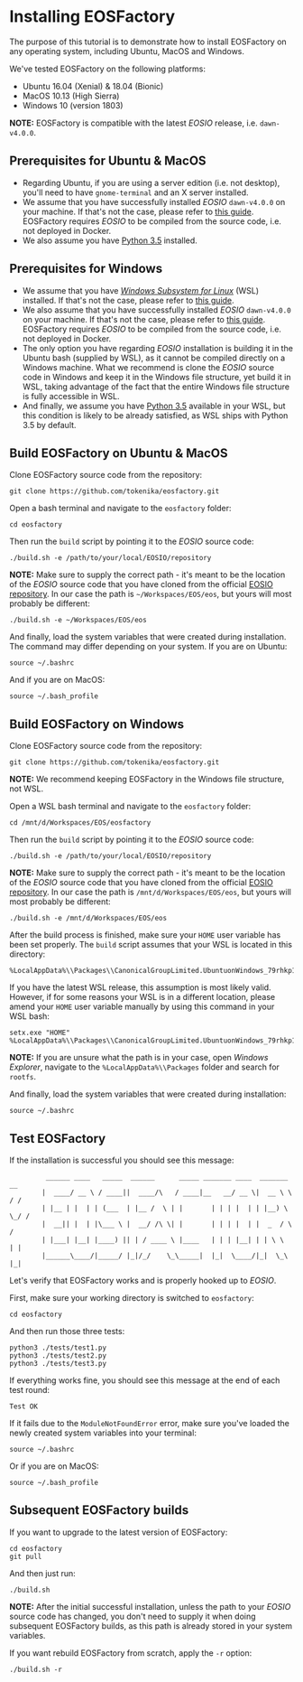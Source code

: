 # Installing EOSFactory

The purpose of this tutorial is to demonstrate how to install EOSFactory on any operating system, including Ubuntu, MacOS and Windows.

We've tested EOSFactory on the following platforms:

- Ubuntu 16.04 (Xenial) & 18.04 (Bionic)
- MacOS 10.13 (High Sierra)
- Windows 10 (version 1803)

**NOTE:** EOSFactory is compatible with the latest *EOSIO* release, i.e. `dawn-v4.0.0`. 

## Prerequisites for Ubuntu & MacOS

* Regarding Ubuntu, if you are using a server edition (i.e. not desktop), you'll need to have `gnome-terminal` and an X server installed.
* We assume that you have successfully installed *EOSIO* `dawn-v4.0.0` on your machine. If that's not the case, please refer to [this guide](https://github.com/EOSIO/eos/wiki/Local-Environment). EOSFactory requires *EOSIO* to be compiled from the source code, i.e. not deployed in Docker.
* We also assume you have [Python 3.5](https://www.python.org/download/releases/3.0/) installed.

## Prerequisites for Windows

- We assume that you have [*Windows Subsystem for Linux*](https://en.wikipedia.org/wiki/Windows_Subsystem_for_Linux) (WSL) installed. If that's not the case, please refer to [this guide](https://docs.microsoft.com/en-us/windows/wsl/install-win10).
- We also assume that you have successfully installed *EOSIO* `dawn-v4.0.0` on your machine. If that's not the case, please refer to [this guide](https://github.com/EOSIO/eos/wiki/Local-Environment). EOSFactory requires *EOSIO* to be compiled from the source code, i.e. not deployed in Docker.
- The only option you have regarding *EOSIO* installation is building it in the Ubuntu bash (supplied by WSL), as it cannot be compiled directly on a Windows machine. What we recommend is clone the *EOSIO* source code in Windows and keep it in the Windows file structure, yet build it in WSL, taking advantage of the fact that the entire Windows file structure is fully accessible in WSL.
- And finally, we assume you have [Python 3.5](https://www.python.org/download/releases/3.0/) available in your WSL, but this condition is likely to be already satisfied, as WSL ships with Python 3.5 by default.

## Build EOSFactory on Ubuntu & MacOS

Clone EOSFactory source code from the repository:

```
git clone https://github.com/tokenika/eosfactory.git
```

Open a bash terminal and navigate to the `eosfactory` folder:

```
cd eosfactory
```

Then run the `build` script by pointing it to the *EOSIO* source code:

```
./build.sh -e /path/to/your/local/EOSIO/repository
```

**NOTE:** Make sure to supply the correct path - it's meant to be the location of the *EOSIO* source code that you have cloned from the official [EOSIO repository](https://github.com/EOSIO/eos). In our case the path is `~/Workspaces/EOS/eos`, but yours will most probably be different:

```
./build.sh -e ~/Workspaces/EOS/eos
```

And finally, load the system variables that were created during installation. The command may differ depending on your system. If you are on Ubuntu:

```
source ~/.bashrc
```

And if you are on MacOS:

```
source ~/.bash_profile
```

## Build EOSFactory on Windows

Clone EOSFactory source code from the repository:

```
git clone https://github.com/tokenika/eosfactory.git
```

**NOTE:** We recommend keeping EOSFactory in the Windows file structure, not WSL.

Open a WSL bash terminal and navigate to the `eosfactory` folder:

```
cd /mnt/d/Workspaces/EOS/eosfactory
```

Then run the `build` script by pointing it to the *EOSIO* source code:

```
./build.sh -e /path/to/your/local/EOSIO/repository
```

**NOTE:** Make sure to supply the correct path - it's meant to be the location of the *EOSIO* source code that you have cloned from the official [EOSIO repository](https://github.com/EOSIO/eos). In our case the path is `/mnt/d/Workspaces/EOS/eos`, but yours will most probably be different:

```
./build.sh -e /mnt/d/Workspaces/EOS/eos
```

After the build process is finished, make sure your `HOME` user variable has been set properly. The `build` script assumes that your WSL is located in this directory:

```
%LocalAppData%\\Packages\\CanonicalGroupLimited.UbuntuonWindows_79rhkp1fndgsc
```

If you have the latest WSL release, this assumption is most likely valid. However, if for some reasons your WSL is in a different location, please amend your `HOME` user variable manually by using this command in your WSL bash:

```
setx.exe "HOME" %LocalAppData%\\Packages\\CanonicalGroupLimited.UbuntuonWindows_79rhkp1fndgsc\\LocalState\\rootfs\\home\\$USER
```

**NOTE:** If you are unsure what the path is in your case, open *Windows Explorer*, navigate to the `%LocalAppData%\\Packages` folder and search for `rootfs`.

And finally, load the system variables that were created during installation:

```
source ~/.bashrc
```

## Test EOSFactory

If the installation is successful you should see this message:

```
         ______ ____   _____  ______      _____ _______ ____  _______     __
        |  ____/ __ \ / ____||  ____/\   / ____|__   __/ __ \|  __ \ \   / /
        | |__ | |  | | (___  | |__ /  \ | |       | | | |  | | |__) \ \_/ / 
        |  __|| |  | |\___ \ |  __/ /\ \| |       | | | |  | |  _  / \   /  
        | |___| |__| |____) || | / ____ \ |____   | | | |__| | | \ \  | |   
        |______\____/|_____/ |_|/_/    \_\_____|  |_|  \____/|_|  \_\ |_|  
```

Let's verify that EOSFactory works and is properly hooked up to *EOSIO*.

First, make sure your working directory is switched to `eosfactory`:

```
cd eosfactory
```

And then run those three tests:

```
python3 ./tests/test1.py
python3 ./tests/test2.py
python3 ./tests/test3.py
```

If everything works fine, you should see this message at the end of each test round:

```
Test OK
```
If it fails due to the `ModuleNotFoundError` error, make sure you've loaded the newly created system variables into your terminal:

```
source ~/.bashrc
```

Or if you are on MacOS:

```
source ~/.bash_profile
```

## Subsequent EOSFactory builds

If you want to upgrade to the latest version of EOSFactory:

```
cd eosfactory
git pull
```

And then just run:

```
./build.sh
```

**NOTE:** After the initial successful installation, unless the path to your *EOSIO* source code has changed, you don't need to supply it when doing subsequent EOSFactory builds, as this path is already stored in your system variables.

If you want rebuild EOSFactory from scratch, apply the `-r` option:

```
./build.sh -r
```

